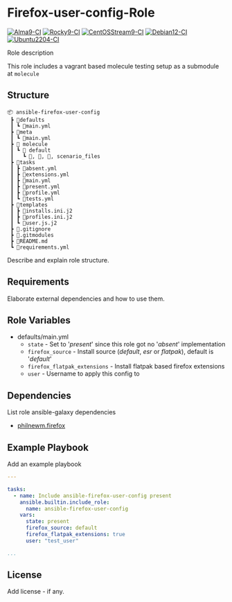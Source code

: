 # Firefox-user-config-Role

[![Alma9-CI](https://github.com/philnewm/ansible-firefox-user-config/actions/workflows/alma9-ci-caller.yml/badge.svg)](https://github.com/philnewm/ansible-firefox-user-config/actions/workflows/alma9-ci-caller.yml)  [![Rocky9-CI](https://github.com/philnewm/ansible-firefox-user-config/actions/workflows/rocky9-ci-caller.yml/badge.svg)](https://github.com/philnewm/ansible-firefox-user-config/actions/workflows/rocky9-ci-caller.yml)  [![CentOSStream9-CI](https://github.com/philnewm/ansible-firefox-user-config/actions/workflows/centosstream9-ci-caller.yml/badge.svg)](https://github.com/philnewm/ansible-firefox-user-config/actions/workflows/centosstream9-ci-caller.yml)  [![Debian12-CI](https://github.com/philnewm/ansible-firefox-user-config/actions/workflows/debian12-ci-caller.yml/badge.svg)](https://github.com/philnewm/ansible-firefox-user-config/actions/workflows/debian12-ci-caller.yml)  [![Ubuntu2204-CI](https://github.com/philnewm/ansible-firefox-user-config/actions/workflows/ubuntu2204-ci-caller.yml/badge.svg)](https://github.com/philnewm/ansible-firefox-user-config/actions/workflows/ubuntu2204-ci-caller.yml)

Role description

This role includes a vagrant based molecule testing setup as a submodule at `molecule`

## Structure

```code
📦 ansible-firefox-user-config
 ┣ 📂defaults
 ┃ ┗ 📜main.yml
 ┣ 📂meta
 ┃ ┗ 📜main.yml
 ┣ 📂 molecule
 ┃ ┗ 📂 default
 ┃   ┗ 📜, 📜, 📜, scenario_files
 ┣ 📂tasks
 ┃ ┣ 📜absent.yml
 ┃ ┣ 📜extensions.yml
 ┃ ┣ 📜main.yml
 ┃ ┣ 📜present.yml
 ┃ ┣ 📜profile.yml
 ┃ ┗ 📜tests.yml
 ┣ 📂templates
 ┃ ┣ 📜installs.ini.j2
 ┃ ┣ 📜profiles.ini.j2
 ┃ ┗ 📜user.js.j2
 ┣ 📜.gitignore
 ┣ 📜.gitmodules
 ┣ 📜README.md
 ┗ 📜requirements.yml

```

Describe and explain role structure.

## Requirements

Elaborate external dependencies and how to use them.

## Role Variables

* defaults/main.yml
  * `state` - Set to '*present*' since this role got no '*absent*' implementation
  * `firefox_source` - Install source (*default*, *esr* or *flatpak*), default is '*default*'
  * `firefox_flatpak_extensions` - Install flatpak based firefox extensions
  * `user` - Username to apply this config to

## Dependencies

List role ansible-galaxy dependencies

* [philnewm.firefox](https://galaxy.ansible.com/ui/standalone/roles/philnewm/firefox/)

## Example Playbook

Add an example playbook

```yaml
---

tasks:
  - name: Include ansible-firefox-user-config present
    ansible.builtin.include_role:
      name: ansible-firefox-user-config
    vars:
      state: present
      firefox_source: default
      firefox_flatpak_extensions: true
      user: "test_user"

...
```

## License

Add license - if any.
